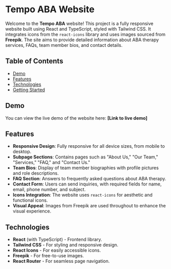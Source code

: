 # Tempo ABA Website

Welcome to the **Tempo ABA** website! This project is a fully responsive website built using React and TypeScript, styled with Tailwind CSS. It integrates icons from the `react-icons` library and uses images sourced from **Freepik**. The site aims to provide detailed information about ABA therapy services, FAQs, team member bios, and contact details.

## Table of Contents

- [Demo](#demo)
- [Features](#features)
- [Technologies](#technologies)
- [Getting Started](#getting-started)

## Demo

You can view the live demo of the website here: **[Link to live demo]**

## Features

- **Responsive Design**: Fully responsive for all device sizes, from mobile to desktop.
- **Subpage Sections**: Contains pages such as "About Us," "Our Team," "Services," "FAQ," and "Contact Us."
- **Team Bios**: Display of team member biographies with profile pictures and role descriptions.
- **FAQ Section**: Answers to frequently asked questions about ABA therapy.
- **Contact Form**: Users can send inquiries, with required fields for name, email, phone number, and subject.
- **Icons Integration**: The website uses `react-icons` for aesthetic and functional icons.
- **Visual Appeal**: Images from Freepik are used throughout to enhance the visual experience.

## Technologies

- **React** (with TypeScript) - Frontend library.
- **Tailwind CSS** - For styling and responsive design.
- **React Icons** - For easily accessible icons.
- **Freepik** - For free-to-use images.
- **React Router** - For seamless page navigation.
